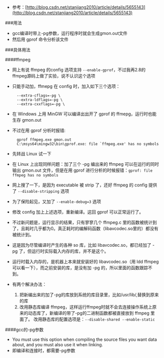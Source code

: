 * 参考：[http://blog.csdn.net/stanjiang2010/article/details/5655143](http://blog.csdn.net/stanjiang2010/article/details/5655143)

###用法
* gcc编译时带上-pg参数，运行程序时就会生成gmon.out文件
* 然后用 gprof 命令分析该文件

###具体用法

####ffmpeg
* 网上有说 ffmpeg 的config 选项支持 `--enable-gprof`，不过我再2.8的ffmpeg源码上做了实验，说不认识这个选项
* 只能手动加，ffmepg 在 config 时，加入如下三个选项：

		--extra-cflags=-pg \
		--extra-ldflags=-pg \
		--extra-cxxflags=-pg \

* 在 Windows 上用 MinGW 可以编译出出开了 gprof 的 ffmepg，运行时也能生存 gmon.out
* 不过在用 gprof 分析时报错:

		gprof ffmpeg.exe gmon.out
		C:\msys64\mingw32\bin\gprof.exe: file `ffmpeg.exe' has no symbols

* 先转战 Linux 试一下
* 在 Linux 上出现同样问题：加了三个 -pg 编出来的 ffmpeg 可以在运行的同时输出 gmon.out 文件，但是在用 gprof 进行分析的时候报错：`gprof: file ffmpeg has no symbols`
* 网上搜了一下，是因为 executable 被 strip 了，还好 ffmpeg 的 config 提供了 `--disable-stripping` 选项
* 为了保险起见，又加了 `--enable-debug=3` 选项
* 修改 config 加上上述选项，重新编译。这回 gprof 可以正常运行了。
* 不过新问题是，运行显示的结果，只有寥寥几个 ffmpeg.c 里的函数被统计到了，且耗时几乎都为0。真正耗时的编解码函数（libavcodec.so里的）都没有被统计到。
* 这是因为尽管编译时产生的各种 so 库，比如 libavcodec.so，都已经加了 -pg 了，但运行时实际载入内存的库，并不是这个。
* 运行时载入内存的，是机器上本来就安装好的 libavcodec.so（用 ldd ffmpeg 可以看一下），而之前安装的库，是没有加 -pg 的，所以里面的函数跟踪不到。
* 有两个解决办法：
	1. 把新编出来的加了-pg的库放到系统的库目录里，比如/usr/lib/,替换到原来的库
	2. 改用静态库编译 ffmpeg，这样运行ffmpeg时就不会去连接操作系统上原来的动态库了，新编译的带了-pg的二进制函数都被直接放到 ffmpeg 里面了。 改用静态库的配置选项是：`--disable-shared --enable-static`


####gcc的-pg参数
* You must use this option when compiling the source files you want data about, and you must also use it when linking.
* 即编译和连接时，都需要-pg参数